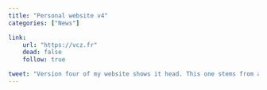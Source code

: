 ```yaml
---
title: "Personal website v4"
categories: ["News"]

link:
    url: "https://vcz.fr"
    dead: false
    follow: true

tweet: "Version four of my website shows it head. This one stems from a template found somewhere on the Web."
---
```

